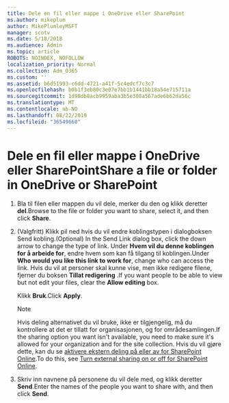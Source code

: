 ```yaml
---
title: Dele en fil eller mappe i OneDrive eller SharePoint
ms.author: mikeplum
author: MikePlumleyMSFT
manager: scotv
ms.date: 5/18/2018
ms.audience: Admin
ms.topic: article
ROBOTS: NOINDEX, NOFOLLOW
localization_priority: Normal
ms.collection: Adm_O365
ms.custom: ''
ms.assetid: b6d51993-c6dd-4721-a41f-5c4edcf7c3c7
ms.openlocfilehash: b0b1f3eb80c3e07e7bb1b1441bb18a54e715711a
ms.sourcegitcommit: 1d98db8acb9959aba3b5e308a567ade6b62da56c
ms.translationtype: MT
ms.contentlocale: nb-NO
ms.lasthandoff: 08/22/2019
ms.locfileid: "36549660"
---
```

# <a name="share-a-file-or-folder-in-onedrive-or-sharepoint"></a><span data-ttu-id="9bbf7-102">Dele en fil eller mappe i OneDrive eller SharePoint</span><span class="sxs-lookup"><span data-stu-id="9bbf7-102">Share a file or folder in OneDrive or SharePoint</span></span>

1. <span data-ttu-id="9bbf7-103">Bla til filen eller mappen du vil dele, merker du den og klikk deretter **del**.</span><span class="sxs-lookup"><span data-stu-id="9bbf7-103">Browse to the file or folder you want to share, select it, and then click **Share**.</span></span>
    
2. <span data-ttu-id="9bbf7-104">(Valgfritt) Klikk pil ned hvis du vil endre koblingstypen i dialogboksen Send kobling.</span><span class="sxs-lookup"><span data-stu-id="9bbf7-104">(Optional) In the Send Link dialog box, click the down arrow to change the type of link.</span></span> <span data-ttu-id="9bbf7-105">Under **Hvem vil du denne koblingen for å arbeide for**, endre hvem som kan få tilgang til koblingen.</span><span class="sxs-lookup"><span data-stu-id="9bbf7-105">Under **Who would you like this link to work for**, change who can access the link.</span></span> <span data-ttu-id="9bbf7-106">Hvis du vil at personer skal kunne vise, men ikke redigere filene, fjerner du boksen **Tillat redigering** .</span><span class="sxs-lookup"><span data-stu-id="9bbf7-106">If you want people to be able to view but not edit your files, clear the **Allow editing** box.</span></span> 
    
    <span data-ttu-id="9bbf7-107">Klikk **Bruk**.</span><span class="sxs-lookup"><span data-stu-id="9bbf7-107">Click **Apply**.</span></span>
    
    > [!NOTE]
    > <span data-ttu-id="9bbf7-108">Hvis deling alternativet du vil bruke, ikke er tilgjengelig, må du kontrollere at det er tillatt for organisasjonen, og for områdesamlingen.</span><span class="sxs-lookup"><span data-stu-id="9bbf7-108">If the sharing option you want isn't available, you need to make sure it's allowed for your organization and for the site collection.</span></span> <span data-ttu-id="9bbf7-109">Hvis du vil gjøre dette, kan du se [aktivere ekstern deling på eller av for SharePoint Online](https://go.microsoft.com/fwlink/?linkid=866426).</span><span class="sxs-lookup"><span data-stu-id="9bbf7-109">To do this, see [Turn external sharing on or off for SharePoint Online](https://go.microsoft.com/fwlink/?linkid=866426).</span></span> 
  
3. <span data-ttu-id="9bbf7-110">Skriv inn navnene på personene du vil dele med, og klikk deretter **Send**.</span><span class="sxs-lookup"><span data-stu-id="9bbf7-110">Enter the names of the people you want to share with, and then click **Send**.</span></span>
    


